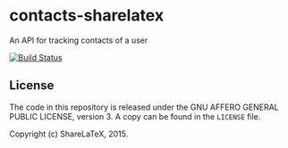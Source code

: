 contacts-sharelatex
===================

An API for tracking contacts of a user

[![Build Status](https://travis-ci.org/sharelatex/contacts-sharelatex.png?branch=master)](https://travis-ci.org/sharelatex/contacts-sharelatex)

License
-------

The code in this repository is released under the GNU AFFERO GENERAL PUBLIC LICENSE, version 3. A copy can be found in the `LICENSE` file.

Copyright (c) ShareLaTeX, 2015.
